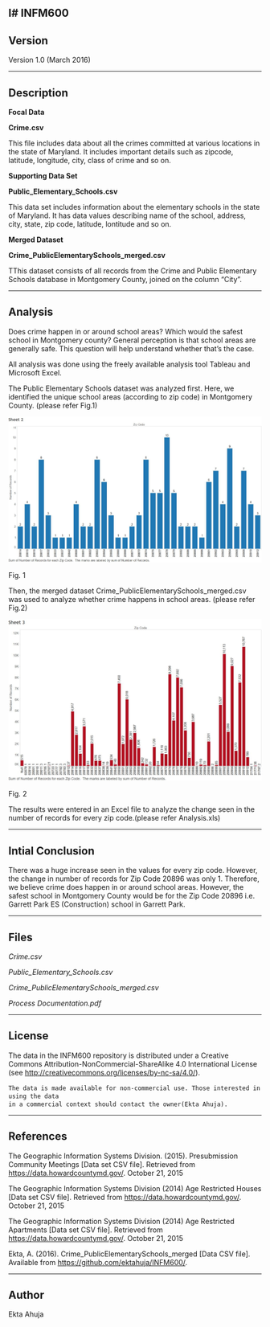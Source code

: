 I# INFM600
-----------
Version
-----------

Version 1.0 (March 2016)

-----------
Description
-----------

**Focal Data**

**Crime.csv**

This file includes data about all the crimes committed at various locations in the state of Maryland. It includes important details such as zipcode, latitude, longitude, city, class of crime and so on.

**Supporting Data Set**

**Public_Elementary_Schools.csv**

This data set includes information about the elementary schools in the state of Maryland. It has data values describing name of the school, address, city, state, zip code, latitude, lontitude and so on.


**Merged Dataset**

**Crime_PublicElementarySchools_merged.csv**

TThis dataset consists of all records from the Crime and Public Elementary Schools database in Montgomery County, joined on the column “City”.



---------------
Analysis
---------------

Does crime happen in or around school areas? Which would the safest school in Montgomery county?
General perception is that school areas are generally safe. This question will help understand whether that’s the case.


All analysis was done using the freely available analysis tool Tableau and Microsoft Excel.


The Public Elementary Schools dataset was analyzed first. Here, we identified the unique school areas (according to zip code) in Montgomery County. (please refer Fig.1)




![alt tag](https://github.com/ektahuja/INFM600/blob/master/Public_Elementary_Schools_zipcode.jpg)

Fig. 1

Then, the merged dataset Crime_PublicElementarySchools_merged.csv was used to analyze whether crime happens in school areas. (please refer Fig.2)


![alt tag](https://github.com/ektahuja/INFM600/blob/master/Crime_PublicElementarySchools_merged_zipcode.jpg)
  
Fig. 2

The results were entered in an Excel file to analyze the change seen in the number of records for every zip code.(please refer Analysis.xls)

---------------
Intial Conclusion
---------------
There was a huge increase seen in the values for every zip code. However, the change in number of records for Zip Code 20896 was only 1. Therefore, we believe crime does happen in or around school areas. However, the safest school in Montgomery County would be for the Zip Code 20896 i.e. Garrett Park ES (Construction) school in Garrett Park.


-----
Files
-----

*Crime.csv*

*Public_Elementary_Schools.csv*

*Crime_PublicElementarySchools_merged.csv*

*Process Documentation.pdf*

------- 
License
-------

The data in the INFM600 repository is distributed under a Creative Commons 
Attribution-NonCommercial-ShareAlike 4.0 International License (see 
http://creativecommons.org/licenses/by-nc-sa/4.0/).
   
	The data is made available for non-commercial use. Those interested in using the data 
   	in a commercial context should contact the owner(Ekta Ahuja).

----------
References
----------

The Geographic Information Systems Division. (2015). Presubmission Community Meetings [Data set CSV file]. Retrieved from https://data.howardcountymd.gov/. October 21, 2015

The Geographic Information Systems Division (2014) Age Restricted Houses [Data set CSV file]. Retrieved from https://data.howardcountymd.gov/. October 21, 2015

The Geographic Information Systems Division (2014) Age Restricted Apartments [Data set CSV file]. Retrieved from https://data.howardcountymd.gov/. October 21, 2015

Ekta, A. (2016). Crime_PublicElementarySchools_merged [Data CSV file]. Available from https://github.com/ektahuja/INFM600/.

-------
Author
-------

Ekta Ahuja